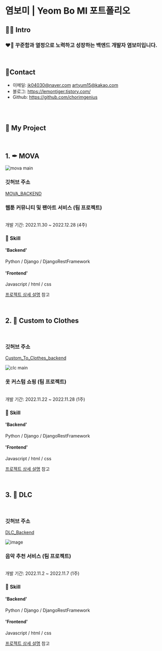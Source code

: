 # 염보미 | Yeom Bo MI 포트폴리오

## 🧑‍💻 Intro

### ❤️‍🔥 꾸준함과 열정으로 노력하고 성장하는 백엔드 개발자 염보미입니다.

<br/>

## 📱Contact
- 이메일: jk04030@naver.com
        artyum15@kakao.com
- 블로그: https://lemontiger.tistory.com/
- Github: https://github.com/chorimgenius

<br/>
<br/>


## 📂 My Project
<br/>

## 1. ✒ MOVA
![mova main](https://user-images.githubusercontent.com/113073174/210254039-7fcdefaf-7cc7-4880-ae87-c463fb601207.png)

### 깃허브 주소


[MOVA_BACKEND](https://github.com/marinred/MOVA_BACKEND)
<br/>

### 웹툰 커뮤니티 및 팬아트 서비스 (팀 프로젝트)
<br/>
개발 기간: 2022.11.30 ~ 2022.12.28  (4주)  

### 🔧 Skill
#### 'Backend'
Python / Django / DjangoRestFramework

#### 'Frontend'
Javascript / html / css

[프로젝트 상세 설명](https://github.com/chorimgenius/Portfolio/blob/main/project_detail/mova/mova.md) 참고

<br/>

## 2. 👕 Custom to Clothes

<br/>

### 깃허브 주소

[Custom_To_Clothes_backend](https://github.com/marinred/Custom_To_Clothes_DLC_Backend)

![clc main](https://user-images.githubusercontent.com/113073174/210381300-ba91bc16-1fe6-4586-8d94-f4ed0ecb3cb5.png)


### 옷 커스텀 쇼핑 (팀 프로젝트)
<br/>
개발 기간: 2022.11.22 ~ 2022.11.28  (1주)  

### 🔧 Skill
#### 'Backend'
Python / Django / DjangoRestFramework

#### 'Frontend'
Javascript / html / css

[프로젝트 상세 설명](https://github.com/chorimgenius/Portfolio/blob/main/project_detail/custom_to_clothes/custom_to_clothes.md) 참고

<br/>

## 3. 🎵 DLC

<br/>

### 깃허브 주소


[DLC_Backend](https://github.com/marinred/DLC_Project)


![image](https://user-images.githubusercontent.com/113073174/210380703-f1ac5c96-cddd-4294-a4e7-3037057b3ec9.png)

### 음악 추천 서비스 (팀 프로젝트)
<br/>
개발 기간: 2022.11.2 ~ 2022.11.7  (1주)  

### 🔧 Skill
#### 'Backend'
Python / Django / DjangoRestFramework

#### 'Frontend'
Javascript / html / css

[프로젝트 상세 설명](https://github.com/chorimgenius/Portfolio/blob/main/project_detail/DLC/DLC.md) 참고
